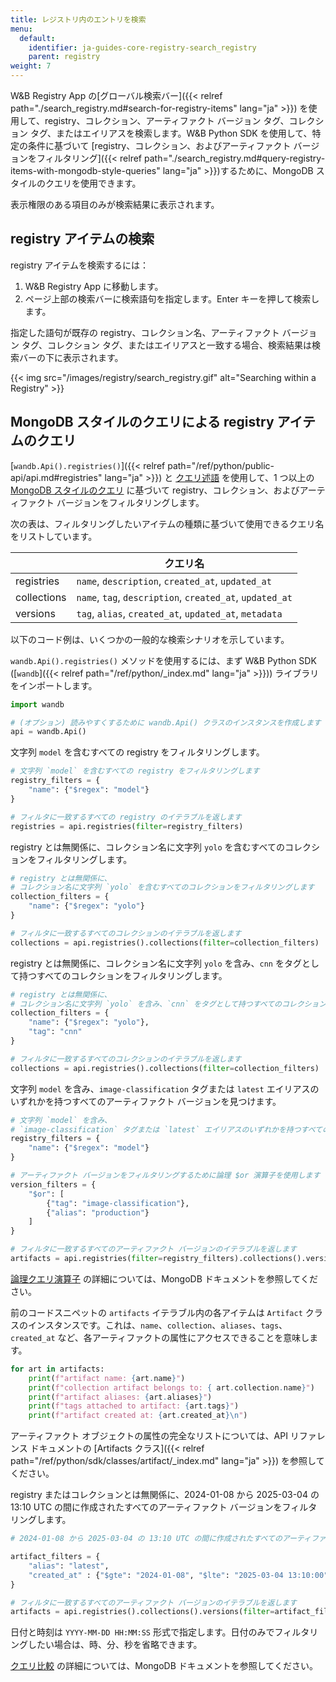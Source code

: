 ```yaml
---
title: レジストリ内のエントリを検索
menu:
  default:
    identifier: ja-guides-core-registry-search_registry
    parent: registry
weight: 7
---
```


W&B Registry App の[グローバル検索バー]({{< relref path="./search_registry.md#search-for-registry-items" lang="ja" >}}) を使用して、registry、コレクション、アーティファクト バージョン タグ、コレクション タグ、またはエイリアスを検索します。W&B Python SDK を使用して、特定の条件に基づいて [registry、コレクション、およびアーティファクト バージョンをフィルタリング]({{< relref path="./search_registry.md#query-registry-items-with-mongodb-style-queries" lang="ja" >}})するために、MongoDB スタイルのクエリを使用できます。

表示権限のある項目のみが検索結果に表示されます。

## registry アイテムの検索

registry アイテムを検索するには：

1. W&B Registry App に移動します。
2. ページ上部の検索バーに検索語句を指定します。Enter キーを押して検索します。

指定した語句が既存の registry、コレクション名、アーティファクト バージョン タグ、コレクション タグ、またはエイリアスと一致する場合、検索結果は検索バーの下に表示されます。

{{< img src="/images/registry/search_registry.gif" alt="Searching within a Registry" >}}

## MongoDB スタイルのクエリによる registry アイテムのクエリ

[`wandb.Api().registries()`]({{< relref path="/ref/python/public-api/api.md#registries" lang="ja" >}}) と [クエリ述語](https://www.mongodb.com/docs/manual/reference/glossary/#std-term-query-predicate) を使用して、1 つ以上の [MongoDB スタイルのクエリ](https://www.mongodb.com/docs/compass/current/query/filter/) に基づいて registry、コレクション、およびアーティファクト バージョンをフィルタリングします。

次の表は、フィルタリングしたいアイテムの種類に基づいて使用できるクエリ名をリストしています。

| | クエリ名 |
| ----- | ----- |
| registries | `name`, `description`, `created_at`, `updated_at` |
| collections | `name`, `tag`, `description`, `created_at`, `updated_at` |
| versions | `tag`, `alias`, `created_at`, `updated_at`, `metadata` |

以下のコード例は、いくつかの一般的な検索シナリオを示しています。

`wandb.Api().registries()` メソッドを使用するには、まず W&B Python SDK ([`wandb`]({{< relref path="/ref/python/_index.md" lang="ja" >}})) ライブラリをインポートします。
```python
import wandb

# (オプション) 読みやすくするために wandb.Api() クラスのインスタンスを作成します
api = wandb.Api()
```

文字列 `model` を含むすべての registry をフィルタリングします。

```python
# 文字列 `model` を含むすべての registry をフィルタリングします
registry_filters = {
    "name": {"$regex": "model"}
}

# フィルタに一致するすべての registry のイテラブルを返します
registries = api.registries(filter=registry_filters)
```

registry とは無関係に、コレクション名に文字列 `yolo` を含むすべてのコレクションをフィルタリングします。

```python
# registry とは無関係に、
# コレクション名に文字列 `yolo` を含むすべてのコレクションをフィルタリングします
collection_filters = {
    "name": {"$regex": "yolo"}
}

# フィルタに一致するすべてのコレクションのイテラブルを返します
collections = api.registries().collections(filter=collection_filters)
```

registry とは無関係に、コレクション名に文字列 `yolo` を含み、`cnn` をタグとして持つすべてのコレクションをフィルタリングします。

```python
# registry とは無関係に、
# コレクション名に文字列 `yolo` を含み、`cnn` をタグとして持つすべてのコレクションをフィルタリングします
collection_filters = {
    "name": {"$regex": "yolo"},
    "tag": "cnn"
}

# フィルタに一致するすべてのコレクションのイテラブルを返します
collections = api.registries().collections(filter=collection_filters)
```

文字列 `model` を含み、`image-classification` タグまたは `latest` エイリアスのいずれかを持つすべてのアーティファクト バージョンを見つけます。

```python
# 文字列 `model` を含み、
# `image-classification` タグまたは `latest` エイリアスのいずれかを持つすべてのアーティファクト バージョンを見つけます
registry_filters = {
    "name": {"$regex": "model"}
}

# アーティファクト バージョンをフィルタリングするために論理 $or 演算子を使用します
version_filters = {
    "$or": [
        {"tag": "image-classification"},
        {"alias": "production"}
    ]
}

# フィルタに一致するすべてのアーティファクト バージョンのイテラブルを返します
artifacts = api.registries(filter=registry_filters).collections().versions(filter=version_filters)
```

[論理クエリ演算子](https://www.mongodb.com/docs/manual/reference/operator/query-logical/) の詳細については、MongoDB ドキュメントを参照してください。

前のコードスニペットの `artifacts` イテラブル内の各アイテムは `Artifact` クラスのインスタンスです。これは、`name`、`collection`、`aliases`、`tags`、`created_at` など、各アーティファクトの属性にアクセスできることを意味します。

```python
for art in artifacts:
    print(f"artifact name: {art.name}")
    print(f"collection artifact belongs to: { art.collection.name}")
    print(f"artifact aliases: {art.aliases}")
    print(f"tags attached to artifact: {art.tags}")
    print(f"artifact created at: {art.created_at}\n")
```
アーティファクト オブジェクトの属性の完全なリストについては、API リファレンス ドキュメントの [Artifacts クラス]({{< relref path="/ref/python/sdk/classes/artifact/_index.md" lang="ja" >}}) を参照してください。

registry またはコレクションとは無関係に、2024-01-08 から 2025-03-04 の 13:10 UTC の間に作成されたすべてのアーティファクト バージョンをフィルタリングします。

```python
# 2024-01-08 から 2025-03-04 の 13:10 UTC の間に作成されたすべてのアーティファクト バージョンを見つけます。

artifact_filters = {
    "alias": "latest",
    "created_at" : {"$gte": "2024-01-08", "$lte": "2025-03-04 13:10:00"},
}

# フィルタに一致するすべてのアーティファクト バージョンのイテラブルを返します
artifacts = api.registries().collections().versions(filter=artifact_filters)
```

日付と時刻は `YYYY-MM-DD HH:MM:SS` 形式で指定します。日付のみでフィルタリングしたい場合は、時、分、秒を省略できます。

[クエリ比較](https://www.mongodb.com/docs/manual/reference/operator/query-comparison/) の詳細については、MongoDB ドキュメントを参照してください。